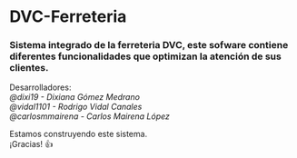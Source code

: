 # DVC-Ferreteria
### Sistema integrado de la ferreteria DVC, este sofware contiene diferentes funcionalidades que optimizan la atención de sus clientes.  
  
Desarrolladores:  
	*@dixi19 - Dixiana Gómez Medrano*  
	*@vidal1101 - Rodrigo Vidal Canales*  
	*@carlosmmairena - Carlos Mairena López*  

Estamos construyendo este sistema.  
¡Gracias! :+1:
